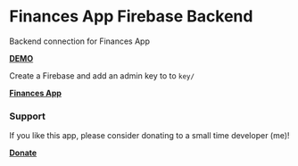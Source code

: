 # Finances App Firebase Backend
Backend connection for Finances App

**[DEMO](https://nckdev.agency/lab/finances-app/en)**

Create a Firebase and add an admin key to to `key/`

**[Finances App](https://github.com/cheng500/finances-app)**

### Support
If you like this app, please consider donating to a small time developer (me)!

**[Donate](https://www.paypal.com/cgi-bin/webscr?cmd=_s-xclick&hosted_button_id=2CQSKFWR9LREL&source=url)**
